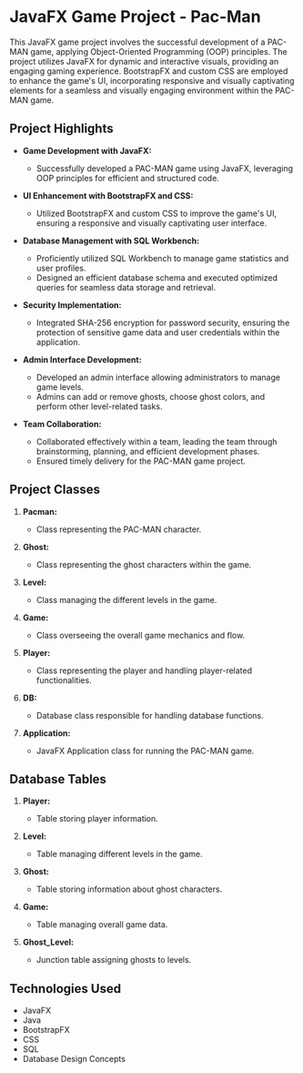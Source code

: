 # JavaFX Game Project - Pac-Man

This JavaFX game project involves the successful development of a PAC-MAN game, applying Object-Oriented Programming (OOP) principles. The project utilizes JavaFX for dynamic and interactive visuals, providing an engaging gaming experience. BootstrapFX and custom CSS are employed to enhance the game's UI, incorporating responsive and visually captivating elements for a seamless and visually engaging environment within the PAC-MAN game.

## Project Highlights

- **Game Development with JavaFX:**
  - Successfully developed a PAC-MAN game using JavaFX, leveraging OOP principles for efficient and structured code.

- **UI Enhancement with BootstrapFX and CSS:**
  - Utilized BootstrapFX and custom CSS to improve the game's UI, ensuring a responsive and visually captivating user interface.

- **Database Management with SQL Workbench:**
  - Proficiently utilized SQL Workbench to manage game statistics and user profiles.
  - Designed an efficient database schema and executed optimized queries for seamless data storage and retrieval.

- **Security Implementation:**
  - Integrated SHA-256 encryption for password security, ensuring the protection of sensitive game data and user credentials within the application.

- **Admin Interface Development:**
  - Developed an admin interface allowing administrators to manage game levels.
  - Admins can add or remove ghosts, choose ghost colors, and perform other level-related tasks.

- **Team Collaboration:**
  - Collaborated effectively within a team, leading the team through brainstorming, planning, and efficient development phases.
  - Ensured timely delivery for the PAC-MAN game project.

## Project Classes

1. **Pacman:**
   - Class representing the PAC-MAN character.

2. **Ghost:**
   - Class representing the ghost characters within the game.

3. **Level:**
   - Class managing the different levels in the game.

4. **Game:**
   - Class overseeing the overall game mechanics and flow.

5. **Player:**
   - Class representing the player and handling player-related functionalities.

6. **DB:**
   - Database class responsible for handling database functions.

7. **Application:**
   - JavaFX Application class for running the PAC-MAN game.

## Database Tables

1. **Player:**
   - Table storing player information.

2. **Level:**
   - Table managing different levels in the game.

3. **Ghost:**
   - Table storing information about ghost characters.

4. **Game:**
   - Table managing overall game data.

5. **Ghost_Level:**
   - Junction table assigning ghosts to levels.

## Technologies Used

- JavaFX
- Java
- BootstrapFX
- CSS
- SQL
- Database Design Concepts

